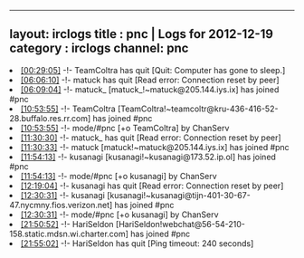 
---
layout: irclogs
title : pnc | Logs for 2012-12-19
category : irclogs
channel: pnc
---
<li class="logitem"><a href="#00:29:05" name="00:29:05" class="time">[00:29:05]</a> -!- <span class="quit">TeamColtra</span> has quit [Quit: Computer has gone to sleep.] </li>
<li class="logitem"><a href="#06:06:10" name="06:06:10" class="time">[06:06:10]</a> -!- <span class="quit">matuck</span> has quit [Read error: Connection reset by peer] </li>
<li class="logitem"><a href="#06:09:04" name="06:09:04" class="time">[06:09:04]</a> -!- <span class="join">matuck_</span> [matuck_!~matuck@205.144.iys.ix] has joined #pnc </li>
<li class="logitem"><a href="#10:53:55" name="10:53:55" class="time">[10:53:55]</a> -!- <span class="join">TeamColtra</span> [TeamColtra!~teamcoltr@kru-436-416-52-28.buffalo.res.rr.com] has joined #pnc </li>
<li class="logitem"><a href="#10:53:55" name="10:53:55" class="time">[10:53:55]</a> -!- mode/<span class="mode">#pnc</span> [+o TeamColtra] by ChanServ </li>
<li class="logitem"><a href="#11:30:30" name="11:30:30" class="time">[11:30:30]</a> -!- <span class="quit">matuck_</span> has quit [Read error: Connection reset by peer] </li>
<li class="logitem"><a href="#11:30:33" name="11:30:33" class="time">[11:30:33]</a> -!- <span class="join">matuck</span> [matuck!~matuck@205.144.iys.ix] has joined #pnc </li>
<li class="logitem"><a href="#11:54:13" name="11:54:13" class="time">[11:54:13]</a> -!- <span class="join">kusanagi</span> [kusanagi!~kusanagi@173.52.ip.ol] has joined #pnc </li>
<li class="logitem"><a href="#11:54:13" name="11:54:13" class="time">[11:54:13]</a> -!- mode/<span class="mode">#pnc</span> [+o kusanagi] by ChanServ </li>
<li class="logitem"><a href="#12:19:04" name="12:19:04" class="time">[12:19:04]</a> -!- <span class="quit">kusanagi</span> has quit [Read error: Connection reset by peer] </li>
<li class="logitem"><a href="#12:30:31" name="12:30:31" class="time">[12:30:31]</a> -!- <span class="join">kusanagi</span> [kusanagi!~kusanagi@tijn-401-30-67-47.nycmny.fios.verizon.net] has joined #pnc </li>
<li class="logitem"><a href="#12:30:31" name="12:30:31" class="time">[12:30:31]</a> -!- mode/<span class="mode">#pnc</span> [+o kusanagi] by ChanServ </li>
<li class="logitem"><a href="#21:50:52" name="21:50:52" class="time">[21:50:52]</a> -!- <span class="join">HariSeldon</span> [HariSeldon!webchat@56-54-210-158.static.mdsn.wi.charter.com] has joined #pnc </li>
<li class="logitem"><a href="#21:55:02" name="21:55:02" class="time">[21:55:02]</a> -!- <span class="quit">HariSeldon</span> has quit [Ping timeout: 240 seconds] </li>


